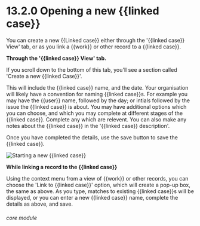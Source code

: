 # 13.2.0    Opening a new {{linked case}}

You can create a new {{Linked case}} either through the '{{linked case}} View' tab, or as you link a {{work}} or other record to a {{linked case}}.

__Through the '{{linked case}} View' tab.__

If you scroll down to the bottom of this tab, you'll see a section called 'Create a new {{linked Case}}'.

This will include the {{linked case}} name, and the date.  Your organisation will likely have a convention for naming {{linked case}}s.  For example you may have the {{user}} name, followed by the day; or intials followed by the issue the {{linked case}} is about.
You may have additional options which you can choose, and which you may complete at different stages of the {{linked case}}. Complete any which are relevent.  You can also make any notes about the {{linked case}} in the '{{linked case}} description'.

Once you have completed the details, use the save button to save the {{linked case}}.

![Starting a new {{linked case}}]({{imgpath}}95a.png)

__While linking a record to the {{linked case}}__

Using the context menu from a view of {{work}} or other records, you can choose the 'Link to {{linked case}}' option, which will create a pop-up box, the same as above.  As you type, matches to existing {{linked case}}s will be displayed, or you can enter a new {{linked case}} name, complete the details as above, and save.




###### core module

